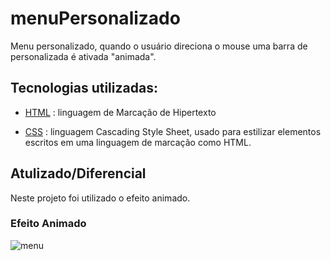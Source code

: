 # menuPersonalizado
Menu personalizado, quando o usuário direciona o mouse uma barra de personalizada é ativada "animada".


## Tecnologias utilizadas:
* [HTML](https://developer.mozilla.org/pt-BR/docs/Web/HTML) : linguagem de Marcação de Hipertexto

* [CSS](https://developer.mozilla.org/pt-BR/docs/Web/CSS) :  linguagem Cascading Style Sheet, usado para estilizar elementos escritos em uma linguagem de marcação como HTML. 


## Atulizado/Diferencial
Neste projeto foi utilizado o efeito animado.

### Efeito Animado
![menu](https://user-images.githubusercontent.com/70247557/213953603-9f42057e-1e0e-4c73-a518-d347d76c42d9.gif)
